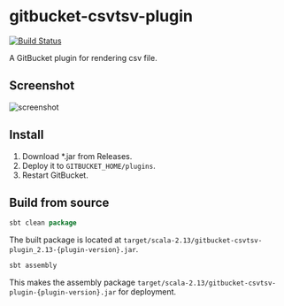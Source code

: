 # gitbucket-csvtsv-plugin

[![Build Status](https://travis-ci.org/onukura/gitbucket-csvtsv-plugin.svg?branch=master)](https://travis-ci.org/onukura/gitbucket-csvtsv-plugin)

A GitBucket plugin for rendering csv file.  

## Screenshot

![screenshot](https://github.com/onukura/gitbucket-csvtsv-plugin/blob/assets/screenshot.png?raw=true)

## Install

1. Download *.jar from Releases.
2. Deploy it to `GITBUCKET_HOME/plugins`.
3. Restart GitBucket.

## Build from source

```sbt
sbt clean package
```

The built package is located at
`target/scala-2.13/gitbucket-csvtsv-plugin_2.13-{plugin-version}.jar`.

```sbt
sbt assembly
```

This makes the assembly package
`target/scala-2.13/gitbucket-csvtsv-plugin-{plugin-version}.jar`
for deployment.
